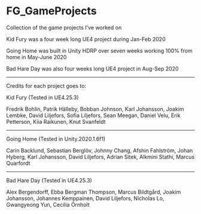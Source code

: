 # FG_GameProjects
Collection of the game projects I've worked on

Kid Fury was a  four week long UE4 project during Jan-Feb 2020

Going Home was built in Unity HDRP over seven weeks working 100% from home in May-June 2020

Bad Hare Day was also four weeks long UE4 project in Aug-Sep 2020

----

Credits for each project goes to:

Kid Fury (Tested in UE4.25.3)

 Fredrik Bohlin,
 Patrik Hälleby,
 Bobban Johnson,
 Karl Johansson,
 Joakim Lembke,
 David Liljefors,
 Sofia Liljefors,
 Sean Meegan,
 Daniel Velu,
 Erik Petterson,
 Kiia Raikunen,
 Knut Svanfeldt

----

Going Home (Tested in Unity.2020.1.6f1)

 Carin Backlund,
 Sebastian Berglöv,
 Johnny Chang,
 Afshin Fahlström,
 Johan Hyberg,
 Karl Johansson,
 David Liljefors,
 Adrian Sitek,
 Alkmini Stathi,
 Marcus Quarfordt

----

Bad Hare Day (Tested in UE4.25.3)

 Alex Bergendorff,
 Ebba Bergman Thompson,
 Marcus Bildtgård,
 Joakim Johansson,
 Johannes Kemppainen,
 David Liljefors,
 Nicholas Lo,
 Gwangyeong Yun,
 Cecilia Örnholt
